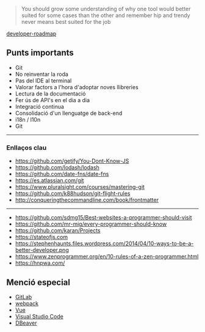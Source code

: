 > You should grow some understanding of why one tool would better suited for some cases than the other and remember hip and trendy never means best suited for the job

[developer-roadmap](https://github.com/kamranahmedse/developer-roadmap)

## Punts importants
* Git
* No reinventar la roda
* Pas del IDE al terminal
* Valorar factors a l'hora d'adoptar noves llibreries
* Lectura de la documentació
* Fer ús de API's en el dia a dia
* Integració continua
* Consolidació d'un llenguatge de back-end
* i18n / l10n
* Git

---

### Enllaços clau

* https://github.com/getify/You-Dont-Know-JS
* https://github.com/lodash/lodash
* https://github.com/date-fns/date-fns
* https://es.atlassian.com/git
* https://www.pluralsight.com/courses/mastering-git
* https://github.com/k88hudson/git-flight-rules
* http://conqueringthecommandline.com/book/frontmatter

----

* https://github.com/sdmg15/Best-websites-a-programmer-should-visit
* https://github.com/mr-mig/every-programmer-should-know
* https://github.com/karan/Projects
* https://stateofjs.com
* https://stephenhaunts.files.wordpress.com/2014/04/10-ways-to-be-a-better-developer.png
* https://www.zenprogrammer.org/en/10-rules-of-a-zen-programmer.html
* https://hnpwa.com/


## Menció especial

* [GitLab](https://gitlab.com/?nav_source=navbar)
* [webpack](https://webpack.js.org/)
* [Vue](https://vuejs.org)
* [Visual Studio Code](https://code.visualstudio.com/)
* [DBeaver](https://dbeaver.io/)